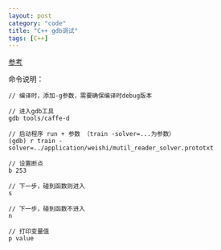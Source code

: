 ```yaml
---
layout: post
category: "code"
title: "C++ gdb调试"
tags: [C++]
---
```


[参考](#https://linuxtools-rst.readthedocs.io/zh_CN/latest/tool/gdb.html)

命令说明：

```
// 编译时，添加-g参数，需要确保编译时debug版本

// 进入gdb工具
gdb tools/caffe-d

// 启动程序 run + 参数 （train -solver=...为参数）
(gdb) r train -solver=../application/weishi/mutil_reader_solver.prototxt

// 设置断点
b 253

// 下一步，碰到函数则进入
s 

// 下一步，碰到函数不进入
n

// 打印变量值
p value
```